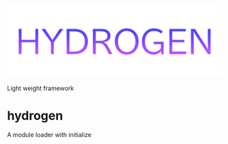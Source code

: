 <div align="center">
  <img src="./images/Hydrogen.png" class="center">
</div>

Light weight framework

# hydrogen

A module loader with initialize


